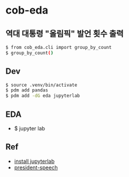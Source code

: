 # cob-eda

## 역대 대통령  "올림픽" 발언 횟수 출력

```bash
$ from cob_eda.cli import group_by_count
$ group_by_count()
```


## Dev

```bash
$ source .venv/bin/activate
$ pdm add pandas
$ pdm add -dG eda jupyterlab
```

## EDA
- $ jupyter lab


## Ref
- [install jupyterlab](https://jupyter.org/install)
- [president-speech](https://pypi.org/project/president-speech/)


